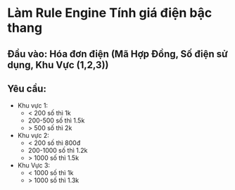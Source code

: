 # Làm Rule Engine Tính giá điện bậc thang

## Đầu vào: Hóa đơn điện (Mã Hợp Đồng, Số điện sử dụng, Khu Vực (1,2,3))

## Yêu cầu: 
 - Khu vực 1: 
   + < 200 số thì 1k
   + 200-500 số thì 1.5k
   + \> 500 số thì 2k
 - Khu vực 2: 
   + < 200 số thì 800đ
   + 200-1000 số thì 1.2k
   + \> 1000 số thì 1.5k
 - Khu Vực 3: 
   + < 1000 số thì 1k
   + \> 1000 số thì 1.3k
